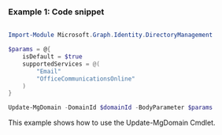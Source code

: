 ### Example 1: Code snippet

```powershell

Import-Module Microsoft.Graph.Identity.DirectoryManagement

$params = @{
	isDefault = $true
	supportedServices = @(
		"Email"
		"OfficeCommunicationsOnline"
	)
}

Update-MgDomain -DomainId $domainId -BodyParameter $params

```
This example shows how to use the Update-MgDomain Cmdlet.

